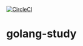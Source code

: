 [![CircleCI](https://circleci.com/gh/baewang/golang-study.svg?style=svg)](https://circleci.com/gh/baewang/golang-study)
# golang-study